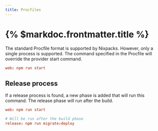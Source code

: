 ```yaml
---
title: Procfiles
---
```


# {% $markdoc.frontmatter.title %}

The standard Procfile format is supported by Nixpacks. However, only a single process is supported. The command specified in the Procfile will override the provider start command.

```toml
web: npm run start
```

## Release process

If a release process is found, a new phase is added that will run this command. The release phase will run after the build.

```toml
web: npm run start

# Will be run after the build phase
release: npm run migrate:deploy
```
